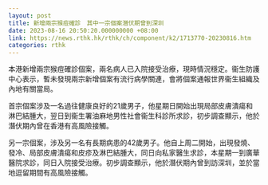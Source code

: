 ```yaml
---
layout: post
title: 新增兩宗猴痘確診　其中一宗個案潛伏期曾到深圳
date: 2023-08-16 20:50:20.000000000 +08:00
link: https://news.rthk.hk/rthk/ch/component/k2/1713770-20230816.htm
categories: rthk
---
```


本港新增兩宗猴痘確診個案，兩名病人已入院接受治療，現時情況穩定。衞生防護中心表示，暫未發現兩宗新增個案有流行病學關連，會將個案通報世界衞生組織及內地有關當局。

首宗個案涉及一名過往健康良好的21歲男子，他星期日開始出現局部皮膚潰瘍和淋巴結腫大，翌日到衞生署油麻地男性社會衞生科診所求診，初步調查顯示，他於潛伏期內曾在香港有高風險接觸。

另一宗個案，涉及另一名有長期病患的42歲男子。他自上周二開始，出現發燒、發冷、局部皮膚潰瘍和皮疹及淋巴結腫大，同日向私家醫生求診，本星期一到廣華醫院求診，同日入院接受治療。初步調查顯示，他於潛伏期內曾到訪深圳，並於當地逗留期間有高風險接觸。
